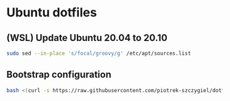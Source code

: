# Ubuntu dotfiles

## (WSL) Update Ubuntu 20.04 to 20.10

```bash
sudo sed --in-place 's/focal/groovy/g' /etc/apt/sources.list
```

## Bootstrap configuration

```bash
bash <(curl -s https://raw.githubusercontent.com/piotrek-szczygiel/dotfiles-ubuntu/master/bootstrap.sh)
```
